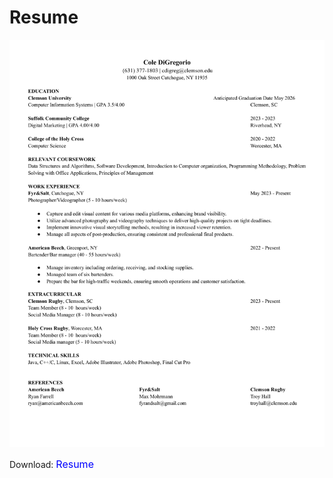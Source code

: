 # Resume

<img src="Resume.pdf" alt="Resume">

Download: <a href="Resume.pdf" target="_blank" style="text-decoration: none; color: blue; font-size: 16px;">Resume</a>
